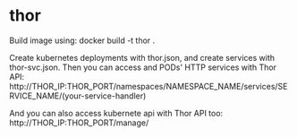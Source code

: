 # thor
Build image using:
docker build -t thor .

Create kubernetes deployments with thor.json, and create services with thor-svc.json.
Then you can access and PODs' HTTP services with Thor API:
http://THOR_IP:THOR_PORT/namespaces/NAMESPACE_NAME/services/SERVICE_NAME/(your-service-handler)

And you can also access kubernete api with Thor API too:
http://THOR_IP:THOR_PORT/manage/
